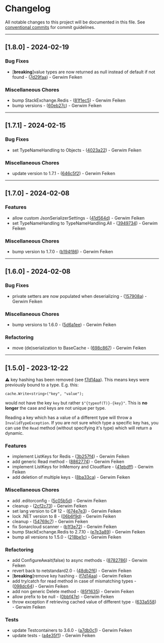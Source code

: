 # Changelog

All notable changes to this project will be documented in this file. See [conventional commits](https://www.conventionalcommits.org/) for commit guidelines.

---
## [1.8.0] - 2024-02-19

### Bug Fixes

-  [**breaking**]value types are now returned as null instead of default if not found - ([7d29faa](https://github.com/gerwim/cache/commit/7d29faa36174e50a1019f0b741c166333ef8909c)) - Gerwim Feiken

### Miscellaneous Chores

- bump StackExchange.Redis - ([81f1ec5](https://github.com/gerwim/cache/commit/81f1ec52828bd40e8d61ac3fb09c9084031ead00)) - Gerwim Feiken
- bump versions - ([60eb27c](https://github.com/gerwim/cache/commit/60eb27cca235044433f311054fe8b78838f4d28b)) - Gerwim Feiken

---
## [1.7.1] - 2024-02-15

### Bug Fixes

- set TypeNameHandling to Objects - ([4023a22](https://github.com/gerwim/cache/commit/4023a22f8b25ede1f21593377446c2041b5ad8c3)) - Gerwim Feiken

### Miscellaneous Chores

- update version to 1.7.1 - ([646c5f2](https://github.com/gerwim/cache/commit/646c5f2f88a33df0852cfe5e3be0772cc4603fb2)) - Gerwim Feiken

---
## [1.7.0] - 2024-02-08

### Features

- allow custom JsonSerializerSettings - ([41d564d](https://github.com/gerwim/cache/commit/41d564db1b58fb7f60936112c22dcafe6d7284b4)) - Gerwim Feiken
- set TypeNameHandling to TypeNameHandling.All - ([3949734](https://github.com/gerwim/cache/commit/394973409eff23d9469839fa0f5bfb02fa55e9e5)) - Gerwim Feiken

### Miscellaneous Chores

- bump version to 1.7.0 - ([b194f86](https://github.com/gerwim/cache/commit/b194f86633f416e4c29927b19315d9c82402edef)) - Gerwim Feiken

---
## [1.6.0] - 2024-02-08

### Bug Fixes

- private setters are now populated when deserializing - ([157908a](https://github.com/gerwim/cache/commit/157908aad6f32be546a53f8dd45c13e426e989f3)) - Gerwim Feiken

### Miscellaneous Chores

- bump versions to 1.6.0 - ([5d6a1ee](https://github.com/gerwim/cache/commit/5d6a1ee8be8cc552a448b2bc7a2e8634d601284d)) - Gerwim Feiken

### Refactoring

- move (de)serialization to BaseCache - ([698c867](https://github.com/gerwim/cache/commit/698c867bf19dc1d8e990082cfb152a88ca19c158)) - Gerwim Feiken

---
## [1.5.0] - 2023-12-22

:warning: key hashing has been removed (see [f7d14aa](https://github.com/gerwim/cache/commit/f7d14aa0a69f6eba461b67fb7f3158213c1c536f)). This means keys were previously bound to a type. E.g. this:

```
cache.Write<string>("key", "value");
```
would not have the key `key` but rather `$"{typeof(T)}-{key}"`. This is **no longer** the case and keys are not unique per type.

Reading a key which has a value of a different type will throw a `InvalidTypeException`.
If you are not sure which type a specific key has, you can use the `Read` method (without specifying it's type) which will return a dynamic.

### Features

- implement ListKeys for Redis - ([3b257f4](https://github.com/gerwim/cache/commit/3b257f48bfcaad1eda6bc2c0e777b759ad74977c)) - Gerwim Feiken
- add generic Read method - ([8862774](https://github.com/gerwim/cache/commit/886277433fa7780b821729692dfb076d2bdb9947)) - Gerwim Feiken
- implement ListKeys for InMemory and Cloudflare - ([41ebdff](https://github.com/gerwim/cache/commit/41ebdff024beeb9fc8599b9b1835526e28a187be)) - Gerwim Feiken
- add deletion of multiple keys - ([8ba33ca](https://github.com/gerwim/cache/commit/8ba33ca0c9681989d7d8320c455becacfe2e5294)) - Gerwim Feiken

### Miscellaneous Chores

- add .editorconfig - ([5c05b5d](https://github.com/gerwim/cache/commit/5c05b5d3858de2df2e7987ceb803225b00510d22)) - Gerwim Feiken
- cleanup - ([2cf2c73](https://github.com/gerwim/cache/commit/2cf2c73729d68e10f0b29572091095e956099d3a)) - Gerwim Feiken
- set lang version to C# 12 - ([674e7e3](https://github.com/gerwim/cache/commit/674e7e3b214ba733720fd2c051ce003adcab78e2)) - Gerwim Feiken
- lock .NET version to 8 - ([06b6f9d](https://github.com/gerwim/cache/commit/06b6f9d277e9b1b30e93bf07d13cda69daac435e)) - Gerwim Feiken
- cleanup - ([54769c7](https://github.com/gerwim/cache/commit/54769c7066d92b5a22c5f22955d45ca76141217b)) - Gerwim Feiken
- fix Sonarcloud scanner - ([b1f3e72](https://github.com/gerwim/cache/commit/b1f3e72fc5038b4756e070c017f7bc6f891648d1)) - Gerwim Feiken
- bump StackExchange.Redis to 2.7.10 - ([e7e3a89](https://github.com/gerwim/cache/commit/e7e3a895b0dd8c715dc670c2dee47028995f546f)) - Gerwim Feiken
- bump all versions to 1.5.0 - ([218be1c](https://github.com/gerwim/cache/commit/218be1caa5ae275ddb4612cb15ec71ac6a613694)) - Gerwim Feiken

### Refactoring

- add ConfigureAwait(false) to async methods - ([8782786](https://github.com/gerwim/cache/commit/878278637f04abc8b54d83771eedce13ae014d10)) - Gerwim Feiken
- revert back to netstandard2.0 - ([48db2f6](https://github.com/gerwim/cache/commit/48db2f6f9ef6d9707fe3626ca0b059a770b8848e)) - Gerwim Feiken
-  [**breaking**]remove key hashing - ([f7d14aa](https://github.com/gerwim/cache/commit/f7d14aa0a69f6eba461b67fb7f3158213c1c536f)) - Gerwim Feiken
- add try/catch for read method in case of mismatching types - ([098dc64](https://github.com/gerwim/cache/commit/098dc646a81b290a7f16be3cbd87342207b0ea97)) - Gerwim Feiken
- add non generic Delete method - ([85f1635](https://github.com/gerwim/cache/commit/85f1635a071cb51ef8452c59f1d1e573d3af3c11)) - Gerwim Feiken
- allow prefix to be null - ([0bbf47e](https://github.com/gerwim/cache/commit/0bbf47e4658f2a0bd92ff6dea26b26bb1b1f293b)) - Gerwim Feiken
- throw exception if retrieving cached value of different type - ([633a558](https://github.com/gerwim/cache/commit/633a558288a7ca96f721b3c095cb604a15bbbe21)) - Gerwim Feiken

### Tests

- update Testcontainers to 3.6.0 - ([a7db0c1](https://github.com/gerwim/cache/commit/a7db0c1c99e651aa103641cbb99bb439952e790a)) - Gerwim Feiken
- update tests - ([a4e35f1](https://github.com/gerwim/cache/commit/a4e35f156dd6d365f1999ae4e50ed6eed99ee2e7)) - Gerwim Feiken

<!-- generated by git-cliff -->
